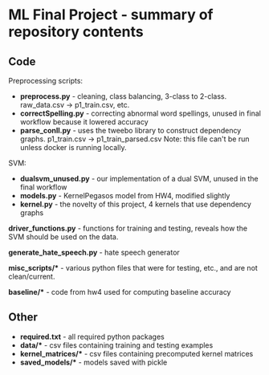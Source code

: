 # ML Final Project - summary of repository contents 
## Code 
Preprocessing scripts: 
* **preprocess.py** - cleaning, class balancing, 3-class to 2-class. raw_data.csv -> p1_train.csv, etc.
* **correctSpelling.py** - correcting abnormal word spellings, unused in final workflow because it lowered accuracy 
* **parse_conll.py** -  uses the tweebo library to construct dependency graphs. p1_train.csv -> p1_train_parsed.csv
  Note: this file can't be run unless docker is running locally. 

SVM:
* **dualsvm_unused.py** - our implementation of a dual SVM, unused in the final workflow 
* **models.py** -  KernelPegasos model from HW4, modified slightly 
* **kernel.py** -  the novelty of this project, 4 kernels that use dependency graphs

**driver_functions.py** - functions for training and testing, reveals how the SVM should be used on the data.

**generate_hate_speech.py** - hate speech generator 

__misc_scripts/*__ - various python files that were for testing, etc., and are not clean/current. 

__baseline/*__ - code from hw4 used for computing baseline accuracy



## Other 
* __required.txt__  - all required python packages 
* __data/*__ - csv files containing training and testing examples
* __kernel_matrices/*__ - csv files containing precomputed kernel matrices
* __saved_models/*__ - models saved with pickle 




